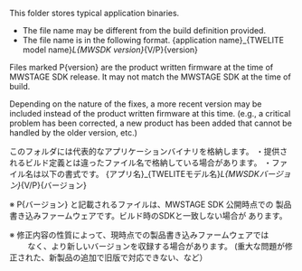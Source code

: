 This folder stores typical application binaries.
* The file name may be different from the build definition provided.
* The file name is in the following format.
  {application name}_{TWELITE model name}_L{MWSDK version}_{V/P}{version}
  
Files marked P{version} are the product written firmware at the time of MWSTAGE SDK release. It may not match the MWSTAGE SDK at the time of build.

Depending on the nature of the fixes, a more recent version may be included instead of the product written firmware at this time.
(e.g., a critical problem has been corrected, a new product has been added that cannot be handled by the older version, etc.)

このフォルダには代表的なアプリケーションバイナリを格納します。
・提供されるビルド定義とは違ったファイル名で格納している場合があります。
・ファイル名は以下の書式です。
  {アプリ名}_{TWELITEモデル名}_L{MWSDKバージョン}_{V/P}{バージョン}

  ※ P{バージョン} と記載されるファイルは、MWSTAGE SDK 公開時点での
     製品書き込みファームウェアです。ビルド時のSDKと一致しない場合が
     あります。

  ※ 修正内容の性質によって、現時点での製品書き込みファームウェアでは
　　 なく、より新しいバージョンを収録する場合があります。
     (重大な問題が修正された、新製品の追加で旧版で対応できない、など）
